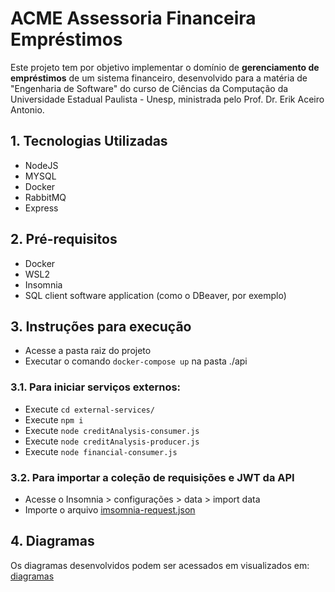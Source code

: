 # ACME Assessoria Financeira Empréstimos

Este projeto tem por objetivo implementar o domínio de **gerenciamento de empréstimos** de um sistema financeiro, desenvolvido para a matéria de "Engenharia de Software" do curso de Ciências da Computação da Universidade Estadual Paulista - Unesp, ministrada pelo Prof. Dr. Erik Aceiro Antonio.

## 1. Tecnologias Utilizadas
  - NodeJS
  - MYSQL
  - Docker
  - RabbitMQ
  - Express

## 2. Pré-requisitos
  - Docker
  - WSL2
  - Insomnia
  - SQL client software application (como o DBeaver, por exemplo)


## 3. Instruções para execução
 - Acesse a pasta raiz do projeto
 - Executar o comando ```docker-compose up``` na pasta ./api
 
 ### 3.1. Para iniciar serviços externos:
 - Execute ```cd external-services/```
 - Execute ```npm i```
 - Execute ```node creditAnalysis-consumer.js```
 - Execute ```node creditAnalysis-producer.js```
 - Execute ```node financial-consumer.js```

### 3.2. Para importar a coleção de requisições e JWT da API
  - Acesse o Insomnia > configurações > data > import data
  - Importe o arquivo [imsomnia-request.json](./imsomnia-request.json)
 

## 4. Diagramas
Os diagramas desenvolvidos podem ser acessados em visualizados em:
[diagramas](./diagramas)
